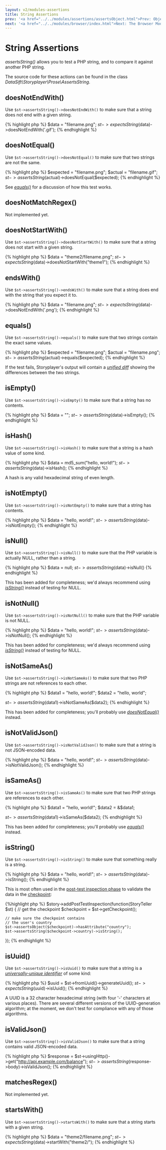 ```yaml
---
layout: v2/modules-assertions
title: String Assertions
prev: '<a href="../../modules/assertions/assertsObject.html">Prev: Object Assertions</a>'
next: '<a href="../../modules/browser/index.html">Next: The Browser Module</a>'
---
```


# String Assertions

_assertsString()_ allows you to test a PHP string, and to compare it against another PHP string.

The source code for these actions can be found in the class _DataSift\Storyplayer\Prose\AssertsString_.

## doesNotEndWith()

Use `$st->assertsString()->doesNotEndWith()` to make sure that a string does not end with a given string.

{% highlight php %}
$data = "filename.png";
$st->expectsString($data)->doesNotEndWith('.gif');
{% endhighlight %}

## doesNotEqual()

Use `$st->assertsString()->doesNotEqual()` to make sure that two strings are not the same.

{% highlight php %}
$expected = "filename.png";
$actual   = "filename.gif";
$st->assertsString($actual)->doesNotEqual($expected);
{% endhighlight %}

See _[equals()](#equals)_ for a discussion of how this test works.

## doesNotMatchRegex()

Not implemented yet.

## doesNotStartWith()

Use `$st->assertsString()->doesNotStartWith()` to make sure that a string does not start with a given string.

{% highlight php %}
$data = "theme2/filename.png";
$st->expectsString($data)->doesNotStartWith("theme1");
{% endhighlight %}

## endsWith()

Use `$st->assertsString()->endsWith()` to make sure that a string does end with the string that you expect it to.

{% highlight php %}
$data = "filename.png";
$st->expectsString($data)->doesNotEndWith('.png');
{% endhighlight %}

## equals()

Use `$st->assertsString()->equals()` to make sure that two strings contain the exact same values.

{% highlight php %}
$expected = "filename.png";
$actual   = "filename.png";
$st->assertsString($actual)->equals($expected);
{% endhighlight %}

If the test fails, Storyplayer's output will contain a _[unified diff](http://en.wikipedia.org/wiki/Diff#Unified_format)_ showing the differences between the two strings.

## isEmpty()

Use `$st->assertsString()->isEmpty()` to make sure that a string has no contents.

{% highlight php %}
$data = "";
$st->assertsString($data)->isEmpty();
{% endhighlight %}

## isHash()

Use `$st->assertsString()->isHash()` to make sure that a string is a hash value of some kind.

{% highlight php %}
$data = md5_sum("hello, world!");
$st->assertsString($data)->isHash();
{% endhighlight %}

A hash is any valid hexadecimal string of even length.

## isNotEmpty()

Use `$st->assertsString()->isNotEmpty()` to make sure that a string has contents.

{% highlight php %}
$data = "hello, world!";
$st->assertsString($data)->isNotEmpty();
{% endhighlight %}

## isNull()

Use `$st->assertsString()->isNull()` to make sure that the PHP variable is actually NULL, rather than a string.

{% highlight php %}
$data = null;
$st->assertsString($data)->isNull()
{% endhighlight %}

This has been added for completeness; we'd always recommend using _[isString()](#isstring)_ instead of testing for NULL.

## isNotNull()

Use `$st->assertsString()->isNotNull()` to make sure that the PHP variable is not NULL.

{% highlight php %}
$data = "hello, world!";
$st->assertsString($data)->isNotNull();
{% endhighlight %}

This has been added for completeness; we'd always recommend using _[isString()](#isstring)_ instead of testing for NULL.

## isNotSameAs()

Use `$st->assertsString()->isNotSameAs()` to make sure that two PHP strings are not references to each other.

{% highlight php %}
$data1 = "hello, world!";
$data2 = "hello, world";

$st->assertsString($data1)->isNotSameAs($data2);
{% endhighlight %}

This has been added for completeness; you'll probably use _[doesNotEqual()](#doesnotequal)_ instead.

## isNotValidJson()

Use `$st->assertsString()->isNotValidJson()` to make sure that a string is not JSON-encoded data.

{% highlight php %}
$data = "hello, world!";
$st->assertsString($data)->isNotValidJson();
{% endhighlight %}

## isSameAs()

Use `$st->assertsString()->isSameAs()` to make sure that two PHP strings are references to each other.

{% highlight php %}
$data1 = "hello, world!";
$data2 = &$data1;

$st->assertsString($data1)->isSameAs($data2);
{% endhighlight %}

This has been added for completeness; you'll probably use _[equals()](#equals)_ instead.

## isString()

Use `$st->assertsString()->isString()` to make sure that something really is a string.

{% highlight php %}
$data = "hello, world!";
$st->assertsString($data)->isString();
{% endhighlight %}

This is most often used in the [post-test inspection phase](../../stories/post-test-inspection.html) to validate the data in the [checkpoint](../../stories/the-checkpoint.html):

{%highlight php %}
$story->addPostTestInspection(function(StoryTeller $st) {
    // get the checkpoint
    $checkpoint = $st->getCheckpoint();

    // make sure the checkpoint contains
    // the user's country
    $st->assertsObject($checkpoint)->hasAttribute("country");
    $st->assertsString($checkpoint->country)->isString();
});
{% endhighlight %}

## isUuid()

Use `$st->assertsString()->isUuid()` to make sure that a string is a _[universally-unique identifier](http://en.wikipedia.org/wiki/Universally_unique_identifier)_ of some kind:

{% highlight php %}
$uuid = $st->fromUuid()->generateUuid();
$st->expectsString($uuid)->isUuid();
{% endhighlight %}

A UUID is a 32 character hexadecimal string (with four '-' characters at various places).  There are several different versions of the UUID-generation algorithm; at the moment, we don't test for compliance with any of those algorithms.

## isValidJson()

Use `$st->assertsString()->isValidJson()` to make sure that a string contains valid JSON-encoded data.

{% highlight php %}
$response = $st->usingHttp()->get("http://api.example.com/balance");
$st->assertsString($response->body)->isValidJson();
{% endhighlight %}

## matchesRegex()

Not implemented yet.

## startsWith()

Use `$st->assertsString()->startsWith()` to make sure that a string starts with a given string.

{% highlight php %}
$data = "theme2/filename.png";
$st->expectsString($data)->startWith("theme2/");
{% endhighlight %}
